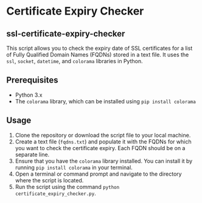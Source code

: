 # Certificate Expiry Checker
## ssl-certificate-expiry-checker

This script allows you to check the expiry date of SSL certificates for a list of Fully Qualified Domain Names (FQDNs) stored in a text file. It uses the `ssl`, `socket`, `datetime`, and `colorama` libraries in Python.

## Prerequisites
- Python 3.x
- The `colorama` library, which can be installed using `pip install colorama`

## Usage
1. Clone the repository or download the script file to your local machine.
2. Create a text file (`fqdns.txt`) and populate it with the FQDNs for which you want to check the certificate expiry. Each FQDN should be on a separate line.
3. Ensure that you have the `colorama` library installed. You can install it by running `pip install colorama` in your terminal.
4. Open a terminal or command prompt and navigate to the directory where the script is located.
5. Run the script using the command `python certificate_expiry_checker.py`.
